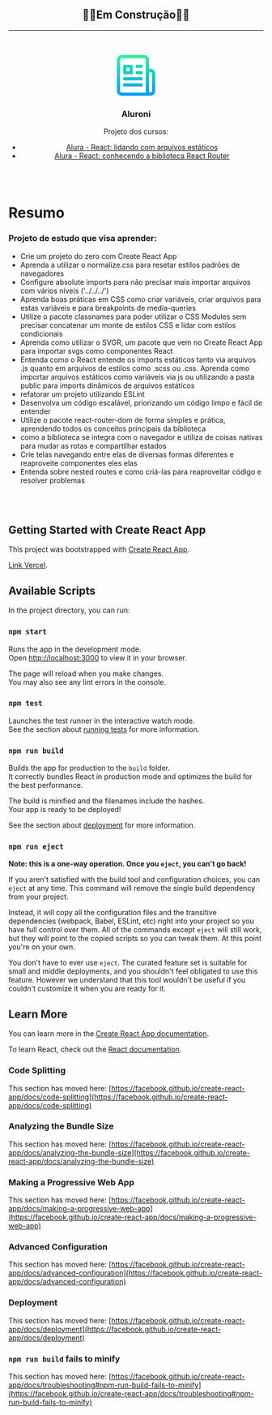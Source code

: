 <div align="center">

<h2>🚧🚧Em Construção🚧🚧</h2>
<hr>
<br><br>

  <a href="https://github.com/joaotelesk/Projeto-aluroni/tree/main/src">
    <img src="./public/logo.png" alt="Logo" width="80" height="80">
  </a>

  <h3 align="center">Aluroni</h3>

  <p align="center">
    Projeto dos cursos: 
    <ul>
    <li><a href="https://cursos.alura.com.br/course/react-arquivos-estaticos">Alura - React: lidando com arquivos estáticos</a></li>
     <li><a href="https://cursos.alura.com.br/course/react-arquivos-estaticos">Alura - React: conhecendo a biblioteca React Router</a></li>
    </ul>
  </p>
</div>
<br><br>

# Resumo

<div>
<h3>Projeto de estudo que visa aprender:</h3>
<ul>
<li>Crie um projeto do zero com Create React App</li>
<li>Aprenda a utilizar o normalize.css para resetar estilos padrões de navegadores</li>
<li>Configure absolute imports para não precisar mais importar arquivos com vários níveis ('../../../')</li>
<li>Aprenda boas práticas em CSS como criar variáveis, criar arquivos para estas variáveis e para breakpoints de media-queries</li>
<li>Utilize o pacote classnames para poder utilizar o CSS Modules sem precisar concatenar um monte de estilos CSS e lidar com estilos condicionais</li>
<li>Aprenda como utilizar o SVGR, um pacote que vem no Create React App para importar svgs como componentes React</li>
<li>Entenda como o React entende os imports estáticos tanto via arquivos .js quanto em arquivos de estilos como .scss ou .css. Aprenda como importar arquivos estáticos como variáveis via js ou utilizando a pasta public para imports dinâmicos de arquivos estáticos</li>

<li>refatorar um projeto utilizando ESLint</li>
<li>Desenvolva um código escalável, priorizando um código limpo e fácil de entender</li>
<li>Utilize o pacote react-router-dom de forma simples e prática, aprendendo todos os conceitos principais da biblioteca
</li>
<li>como a biblioteca se integra com o navegador e utiliza de coisas nativas para mudar as rotas e compartilhar estados</li>
<li>Crie telas navegando entre elas de diversas formas diferentes e reaproveite componentes eles elas</li>
<li>Entenda sobre nested routes e como criá-las para reaproveitar código e resolver problemas</li>
</ul>
</div>

<br><br>

## Getting Started with Create React App

This project was bootstrapped with [Create React App](https://github.com/facebook/create-react-app).

[Link Vercel](#).

## Available Scripts

In the project directory, you can run:

### `npm start`

Runs the app in the development mode.\
Open [http://localhost:3000](http://localhost:3000) to view it in your browser.

The page will reload when you make changes.\
You may also see any lint errors in the console.

### `npm test`

Launches the test runner in the interactive watch mode.\
See the section about [running tests](https://facebook.github.io/create-react-app/docs/running-tests) for more information.

### `npm run build`

Builds the app for production to the `build` folder.\
It correctly bundles React in production mode and optimizes the build for the best performance.

The build is minified and the filenames include the hashes.\
Your app is ready to be deployed!

See the section about [deployment](https://facebook.github.io/create-react-app/docs/deployment) for more information.

### `npm run eject`

**Note: this is a one-way operation. Once you `eject`, you can't go back!**

If you aren't satisfied with the build tool and configuration choices, you can `eject` at any time. This command will remove the single build dependency from your project.

Instead, it will copy all the configuration files and the transitive dependencies (webpack, Babel, ESLint, etc) right into your project so you have full control over them. All of the commands except `eject` will still work, but they will point to the copied scripts so you can tweak them. At this point you're on your own.

You don't have to ever use `eject`. The curated feature set is suitable for small and middle deployments, and you shouldn't feel obligated to use this feature. However we understand that this tool wouldn't be useful if you couldn't customize it when you are ready for it.

## Learn More

You can learn more in the [Create React App documentation](https://facebook.github.io/create-react-app/docs/getting-started).

To learn React, check out the [React documentation](https://reactjs.org/).

### Code Splitting

This section has moved here: [https://facebook.github.io/create-react-app/docs/code-splitting](https://facebook.github.io/create-react-app/docs/code-splitting)

### Analyzing the Bundle Size

This section has moved here: [https://facebook.github.io/create-react-app/docs/analyzing-the-bundle-size](https://facebook.github.io/create-react-app/docs/analyzing-the-bundle-size)

### Making a Progressive Web App

This section has moved here: [https://facebook.github.io/create-react-app/docs/making-a-progressive-web-app](https://facebook.github.io/create-react-app/docs/making-a-progressive-web-app)

### Advanced Configuration

This section has moved here: [https://facebook.github.io/create-react-app/docs/advanced-configuration](https://facebook.github.io/create-react-app/docs/advanced-configuration)

### Deployment

This section has moved here: [https://facebook.github.io/create-react-app/docs/deployment](https://facebook.github.io/create-react-app/docs/deployment)

### `npm run build` fails to minify

This section has moved here: [https://facebook.github.io/create-react-app/docs/troubleshooting#npm-run-build-fails-to-minify](https://facebook.github.io/create-react-app/docs/troubleshooting#npm-run-build-fails-to-minify)
